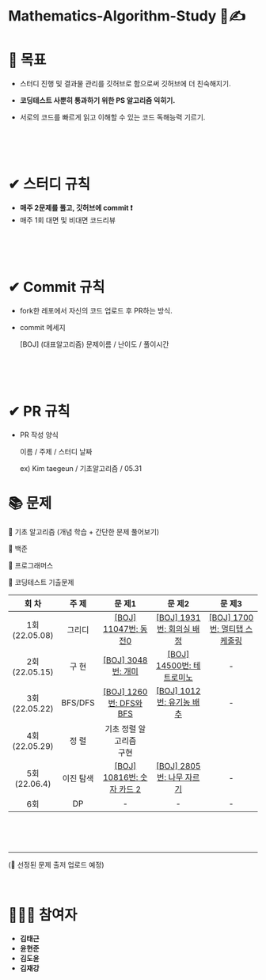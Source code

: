 # Mathematics-Algorithm-Study 💯✍

# 🎯 목표

* 스터디 진행 및 결과물 관리를 깃허브로 함으로써 깃허브에 더 친숙해지기.

* **코딩테스트 사뿐히 통과하기 위한 PS 알고리즘 익히기.**

* 서로의 코드를 빠르게 읽고 이해할 수 있는 코드 독해능력 기르기.

  <br/>
  
  <br/>
  
  <br/>

#  ✔ 스터디 규칙

* **매주 2문제를 풀고, 깃허브에 commit ❗**
* 매주 1회 대면 및 비대면 코드리뷰

<br/>
<br/>

<br/>

# ✔ Commit 규칙

* fork한 레포에서 자신의 코드 업로드 후 PR하는 방식.

* commit 메세지 

  [BOJ] (대표알고리즘) 문제이름 / 난이도 / 풀이시간

<br/>

<br/>

<br/>

# ✔ PR 규칙

* PR 작성 양식

  이름 / 주제 / 스터디 날짜

  ex) Kim taegeun / 기초알고리즘 / 05.31

# 📚 문제

📒 기초 알고리즘 (개념 학습 + 간단한 문제 풀어보기)

📗 백준

📘 프로그래머스

📕 코딩테스트 기출문제

|        회 차        | 주     제 |                       문          제1                        |                       문          제2                        |                       문          제3                        |
| :-----------------: | :------------: | :----------------------------------------------------------: | :----------------------------------------------------------: | :----------------------------------------------------------: |
| 1회<br />(22.05.08) |  그리디   | [[BOJ] 11047번: 동전0](https://www.acmicpc.net/problem/11047) | [[BOJ] 1931번: 회의실 배정](https://www.acmicpc.net/problem/1931) | [[BOJ] 1700번: 멀티탭 스케줄링](https://www.acmicpc.net/problem/1700) |
| 2회<br />(22.05.15) |   구 현   |  [[BOJ] 3048번: 개미](https://www.acmicpc.net/problem/3048)  | [[BOJ] 14500번: 테트로미노](https://www.acmicpc.net/problem/14500) |                              -                               |
| 3회<br />(22.05.22) |  BFS/DFS  | [[BOJ] 1260번: DFS와 BFS](https://www.acmicpc.net/problem/11047) | [[BOJ] 1012번: 유기농 배추](https://www.acmicpc.net/problem/1012) |                              -                               |
| 4회<br />(22.05.29) |   정 렬   |                 기초 정렬 알고리즘<br />구현                 |                                                              |                                                              |
| 5회<br />(22.06.4)  | 이진 탐색 | [[BOJ] 10816번: 숫자 카드 2](https://www.acmicpc.net/problem/10816) | [[BOJ] 2805번: 나무 자르기](https://www.acmicpc.net/problem/2805) |                              -                               |
|      6회<br />      |    DP     |                              -                               |                              -                               |                              -                               |

<br/>
<br/>

<br/>

***

(💬 선정된 문제 출저 업로드 예정)

<br/>

# 👨‍👦‍👦 참여자

* **김태근**
* **윤현준**
* **김도윤**
* **김재강**

